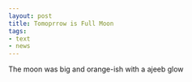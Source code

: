 ```yaml
---
layout: post
title: Tomoprrow is Full Moon
tags:
- text
- news
---
```


The moon was big and orange-ish with a ajeeb glow